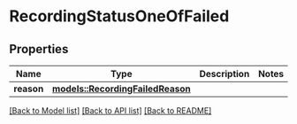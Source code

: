 # RecordingStatusOneOfFailed

## Properties

Name | Type | Description | Notes
------------ | ------------- | ------------- | -------------
**reason** | [**models::RecordingFailedReason**](RecordingFailedReason.md) |  | 

[[Back to Model list]](../README.md#documentation-for-models) [[Back to API list]](../README.md#documentation-for-api-endpoints) [[Back to README]](../README.md)


